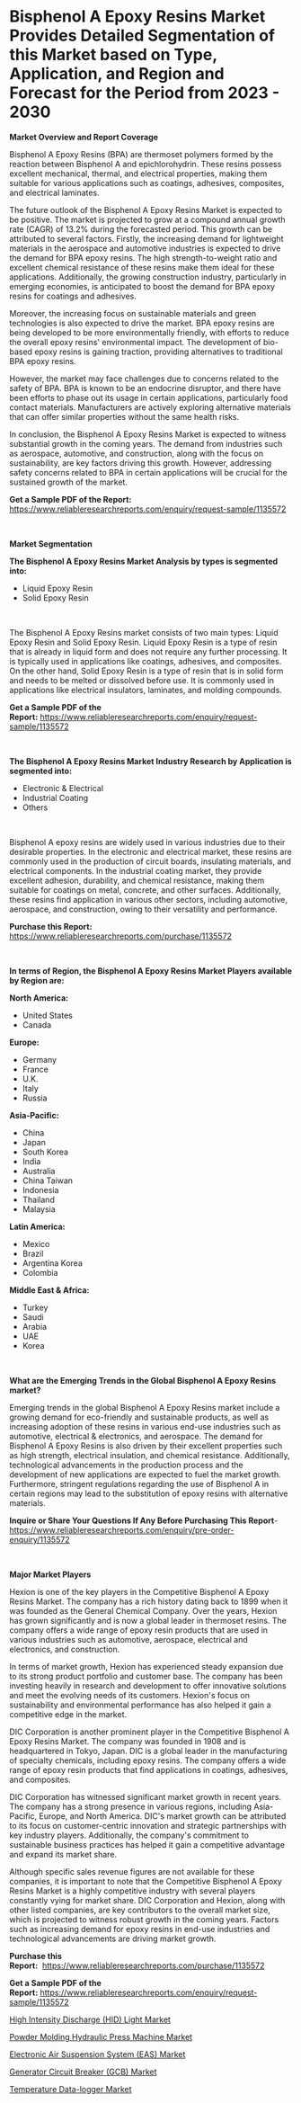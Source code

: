 <p><h1>Bisphenol A Epoxy Resins Market Provides Detailed Segmentation of this Market based on Type, Application, and Region and Forecast for the Period from 2023 - 2030</h1></p><p><strong>Market Overview and Report Coverage</strong></p>
<p><p>Bisphenol A Epoxy Resins (BPA) are thermoset polymers formed by the reaction between Bisphenol A and epichlorohydrin. These resins possess excellent mechanical, thermal, and electrical properties, making them suitable for various applications such as coatings, adhesives, composites, and electrical laminates.</p><p>The future outlook of the Bisphenol A Epoxy Resins Market is expected to be positive. The market is projected to grow at a compound annual growth rate (CAGR) of 13.2% during the forecasted period. This growth can be attributed to several factors. Firstly, the increasing demand for lightweight materials in the aerospace and automotive industries is expected to drive the demand for BPA epoxy resins. The high strength-to-weight ratio and excellent chemical resistance of these resins make them ideal for these applications. Additionally, the growing construction industry, particularly in emerging economies, is anticipated to boost the demand for BPA epoxy resins for coatings and adhesives.</p><p>Moreover, the increasing focus on sustainable materials and green technologies is also expected to drive the market. BPA epoxy resins are being developed to be more environmentally friendly, with efforts to reduce the overall epoxy resins' environmental impact. The development of bio-based epoxy resins is gaining traction, providing alternatives to traditional BPA epoxy resins.</p><p>However, the market may face challenges due to concerns related to the safety of BPA. BPA is known to be an endocrine disruptor, and there have been efforts to phase out its usage in certain applications, particularly food contact materials. Manufacturers are actively exploring alternative materials that can offer similar properties without the same health risks.</p><p>In conclusion, the Bisphenol A Epoxy Resins Market is expected to witness substantial growth in the coming years. The demand from industries such as aerospace, automotive, and construction, along with the focus on sustainability, are key factors driving this growth. However, addressing safety concerns related to BPA in certain applications will be crucial for the sustained growth of the market.</p></p>
<p><strong>Get a Sample PDF of the Report:</strong> <a href="https://www.reliableresearchreports.com/enquiry/request-sample/1135572">https://www.reliableresearchreports.com/enquiry/request-sample/1135572</a></p>
<p>&nbsp;</p>
<p><strong>Market Segmentation</strong></p>
<p><strong>The Bisphenol A Epoxy Resins Market Analysis by types is segmented into:</strong></p>
<p><ul><li>Liquid Epoxy Resin</li><li>Solid Epoxy Resin</li></ul></p>
<p>&nbsp;</p>
<p><p>The Bisphenol A Epoxy Resins market consists of two main types: Liquid Epoxy Resin and Solid Epoxy Resin. Liquid Epoxy Resin is a type of resin that is already in liquid form and does not require any further processing. It is typically used in applications like coatings, adhesives, and composites. On the other hand, Solid Epoxy Resin is a type of resin that is in solid form and needs to be melted or dissolved before use. It is commonly used in applications like electrical insulators, laminates, and molding compounds.</p></p>
<p><strong>Get a Sample PDF of the Report:</strong>&nbsp;<a href="https://www.reliableresearchreports.com/enquiry/request-sample/1135572">https://www.reliableresearchreports.com/enquiry/request-sample/1135572</a></p>
<p>&nbsp;</p>
<p><strong>The Bisphenol A Epoxy Resins Market Industry Research by Application is segmented into:</strong></p>
<p><ul><li>Electronic & Electrical</li><li>Industrial Coating</li><li>Others</li></ul></p>
<p>&nbsp;</p>
<p><p>Bisphenol A epoxy resins are widely used in various industries due to their desirable properties. In the electronic and electrical market, these resins are commonly used in the production of circuit boards, insulating materials, and electrical components. In the industrial coating market, they provide excellent adhesion, durability, and chemical resistance, making them suitable for coatings on metal, concrete, and other surfaces. Additionally, these resins find application in various other sectors, including automotive, aerospace, and construction, owing to their versatility and performance.</p></p>
<p><strong>Purchase this Report:</strong>&nbsp; <a href="https://www.reliableresearchreports.com/purchase/1135572">https://www.reliableresearchreports.com/purchase/1135572</a></p>
<p>&nbsp;</p>
<p><strong>In terms of Region, the Bisphenol A Epoxy Resins Market Players available by Region are:</strong></p>
<p>
    <p> <strong> North America: </strong>
        <ul>
            <li>United States</li>
            <li>Canada</li>
        </ul>
        </p> 
    <p> <strong> Europe: </strong>
        <ul>
            <li>Germany</li>
            <li>France</li>
            <li>U.K.</li>
            <li>Italy</li>
            <li>Russia</li>
        </ul>
        </p> 
    <p> <strong> Asia-Pacific: </strong>
        <ul>
            <li>China</li>
            <li>Japan</li>
            <li>South Korea</li>
            <li>India</li>
            <li>Australia</li>
            <li>China Taiwan</li>
            <li>Indonesia</li>
            <li>Thailand</li>
            <li>Malaysia</li>
        </ul>
        </p> 
    <p> <strong> Latin America: </strong>
        <ul>
            <li>Mexico</li>
            <li>Brazil</li>
            <li>Argentina Korea</li>
            <li>Colombia</li>
        </ul>
        </p> 
    <p> <strong> Middle East & Africa: </strong>
        <ul>
            <li>Turkey</li>
            <li>Saudi</li>
            <li>Arabia</li>
            <li>UAE</li>
            <li>Korea</li>
        </ul>
    </p>
    </p>
<p>&nbsp;</p>
<p><strong>What are the Emerging Trends in the Global Bisphenol A Epoxy Resins market?</strong></p>
<p><p>Emerging trends in the global Bisphenol A Epoxy Resins market include a growing demand for eco-friendly and sustainable products, as well as increasing adoption of these resins in various end-use industries such as automotive, electrical & electronics, and aerospace. The demand for Bisphenol A Epoxy Resins is also driven by their excellent properties such as high strength, electrical insulation, and chemical resistance. Additionally, technological advancements in the production process and the development of new applications are expected to fuel the market growth. Furthermore, stringent regulations regarding the use of Bisphenol A in certain regions may lead to the substitution of epoxy resins with alternative materials.</p></p>
<p><strong>Inquire or Share Your Questions If Any Before Purchasing This Report</strong>- <a href="https://www.reliableresearchreports.com/enquiry/pre-order-enquiry/1135572">https://www.reliableresearchreports.com/enquiry/pre-order-enquiry/1135572</a></p>
<p>&nbsp;</p>
<p><strong>Major Market Players</strong></p>
<p><p>Hexion is one of the key players in the Competitive Bisphenol A Epoxy Resins Market. The company has a rich history dating back to 1899 when it was founded as the General Chemical Company. Over the years, Hexion has grown significantly and is now a global leader in thermoset resins. The company offers a wide range of epoxy resin products that are used in various industries such as automotive, aerospace, electrical and electronics, and construction.</p><p>In terms of market growth, Hexion has experienced steady expansion due to its strong product portfolio and customer base. The company has been investing heavily in research and development to offer innovative solutions and meet the evolving needs of its customers. Hexion's focus on sustainability and environmental performance has also helped it gain a competitive edge in the market.</p><p>DIC Corporation is another prominent player in the Competitive Bisphenol A Epoxy Resins Market. The company was founded in 1908 and is headquartered in Tokyo, Japan. DIC is a global leader in the manufacturing of specialty chemicals, including epoxy resins. The company offers a wide range of epoxy resin products that find applications in coatings, adhesives, and composites.</p><p>DIC Corporation has witnessed significant market growth in recent years. The company has a strong presence in various regions, including Asia-Pacific, Europe, and North America. DIC's market growth can be attributed to its focus on customer-centric innovation and strategic partnerships with key industry players. Additionally, the company's commitment to sustainable business practices has helped it gain a competitive advantage and expand its market share.</p><p>Although specific sales revenue figures are not available for these companies, it is important to note that the Competitive Bisphenol A Epoxy Resins Market is a highly competitive industry with several players constantly vying for market share. DIC Corporation and Hexion, along with other listed companies, are key contributors to the overall market size, which is projected to witness robust growth in the coming years. Factors such as increasing demand for epoxy resins in end-use industries and technological advancements are driving market growth.</p></p>
<p><strong>Purchase this Report:</strong>&nbsp;&nbsp;<a href="https://www.reliableresearchreports.com/purchase/1135572">https://www.reliableresearchreports.com/purchase/1135572</a></p>
<p></p>
<p><strong>Get a Sample PDF of the Report:</strong>&nbsp;<a href="https://www.reliableresearchreports.com/enquiry/request-sample/1135572">https://www.reliableresearchreports.com/enquiry/request-sample/1135572</a></p>
<p><p><a href="https://medium.com/@there.mix.bring/high-intensity-discharge-hid-light-market-analysis-its-cagr-market-segmentation-and-global-79c1402283a4">High Intensity Discharge (HID) Light Market</a></p><p><a href="https://medium.com/@reecebednar/powder-molding-hydraulic-press-machine-market-insight-market-trends-growth-forecasted-from-2023-3ec129673e9f">Powder Molding Hydraulic Press Machine Market</a></p><p><a href="https://medium.com/@flavietowne/electronic-air-suspension-system-eas-market-trends-and-market-analysis-forecasted-for-period-51824535426b">Electronic Air Suspension System (EAS) Market</a></p><p><a href="https://medium.com/@half.skull.am/generator-circuit-breaker-gcb-market-size-market-outlook-and-market-forecast-2023-to-2030-2dc6476223c4">Generator Circuit Breaker (GCB) Market</a></p><p><a href="https://medium.com/@barttrantow2023/temperature-data-logger-market-size-market-outlook-and-market-forecast-2023-to-2030-f9591f47396a">Temperature Data-logger Market</a></p></p>